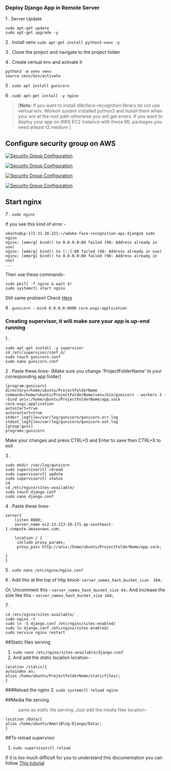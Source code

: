 ### **Deploy Django App in Remote Server**
1 . Server Update
```shell
sudo apt-get update
sudo apt-get upgrade -y
```
2 . Install venv
`sudo apt-get install python3-venv -y`

3 . Clone the project and navigate to the project folder

4 . Create vertual env and activate it
```shell
python3 -m venv venv
source venv/bin/activate
```
5 .  `sudo apt install gunicorn`

6 . `sudo apt-get install -y nginx`

> [**Note:** If you want to install dlib/face-recognition library do not use vertual env. Workon system installed python3 and install them when your are at the root path otherwise you will get errors. If you want to deploy your app on AWS EC2 instance with these ML packages you need atleast t2.medium ]

## Configure security group on AWS
[![Security Group Configuration](https://drive.google.com/uc?export=view&id=1qi1VdGI1sLwAskhAqSmHYGE0D9Cs5mNj "Security Group Configuration")](https://drive.google.com/uc?export=view&id=1qi1VdGI1sLwAskhAqSmHYGE0D9Cs5mNj "Security Group Configuration")

[![Security Group Configuration](https://drive.google.com/uc?export=view&id=1i8UNYvNnuvMIbPmDJj9gIolv5YHjvTzs "Security Group Configuration")](https://drive.google.com/uc?export=view&id=1i8UNYvNnuvMIbPmDJj9gIolv5YHjvTzs "Security Group Configuration")

[![Security Group Configuration](https://drive.google.com/uc?export=view&id=17i2YH4_xLSw3RZQlOZuWD1oTHuLA3j3R "Security Group Configuration")](https://drive.google.com/uc?export=view&id=17i2YH4_xLSw3RZQlOZuWD1oTHuLA3j3R "Security Group Configuration")

[![Security Group Configuration](https://drive.google.com/uc?export=view&id=17mBkKsyZfXBoTIVc97O7VMWh5xpY-QFz "Security Group Configuration")](https://drive.google.com/uc?export=view&id=17mBkKsyZfXBoTIVc97O7VMWh5xpY-QFz "Security Group Configuration")

## Start nginx
7 . `sudo nginx`

If you see this kind of error -
```shell
ubuntu@ip-172-31-28-221:~/adobe-face-recognition-api-django$ sudo nginx
nginx: [emerg] bind() to 0.0.0.0:80 failed (98: Address already in use)
nginx: [emerg] bind() to [::]:80 failed (98: Address already in use)
nginx: [emerg] bind() to 0.0.0.0:80 failed (98: Address already in use)
...
```
Then use these commands- 
```shell
sudo pkill -f nginx & wait $!
sudo systemctl start nginx
```
Still same problem! Check [Here](https://www.digitalocean.com/community/questions/nginx-not-starting-address-already-in-use-nginx-bind-to-0-0-0-0-80-failed "here")

8 . `gunicorn --bind 0.0.0.0:8000 core.wsgi:application`

### Creating supervisor, it will make sure your app is up-end running
1 . 
````shell
sudo apt-get install -y supervisor
cd /etc/supervisor/conf.d/
sudo touch gunicorn.conf
sudo nano gunicorn.conf
````
2 . Paste these lines- [Make sure you change 'ProjectFolderName' to your corresponding app folder]

```shell
[program:gunicorn]
directory=/home/ubuntu/ProjectFolderName
command=/home/ubuntu/ProjectFolderName/venv/bin/gunicorn --workers 3 --bind unix:/home/ubuntu/ProjectFolderName/app.sock core.wsgi:application
autostart=true
autorestart=true
stderr_logfile=/var/log/gunicorn/gunicorn.err.log
stdout_logfile=/var/log/gunicorn/gunicorn.out.log
[group:guni]
programs:gunicorn
```
Make your changes and press CTRL+O and Enter to save then CTRL+X to exit

  3 . 
```shell
sudo mkdir /var/log/gunicorn
sudo supervisorctl reread
sudo supervisorctl update
sudo supervisorctl status
cd
cd /etc/nginx/sites-available/
sudo touch django.conf
sudo nano django.conf
```
4 . Paste these lines-
```shell
server{
    listen 8080;
    server_name ec2-13-213-38-171.ap-southeast-1.compute.amazonaws.com;

    location / {
     include proxy_params;
     proxy_pass http://unix:/home/ubuntu/ProjectFolderName/app.sock;
        
}
}
```
5 . 
`sudo nano /etc/nginx/nginx.conf`

6 . Add this at the top of http block- 
`server_names_hash_bucket_size  164;`

Or, Uncomment this - 
`server_names_hash_bucket_size 64;`
And increase the size like this -
`server_names_hash_bucket_size 164;`

7 . 
```shell
cd /etc/nginx/sites-available/
sudo nginx -t
sudo ln -S django.conf /etc/nginx/sites-enabled/
sudo ln django.conf /etc/nginx/sites-enabled/
sudo service nginx restart
```

##Static files serving

1. `sudo nano /etc/nginx/sites-available/django.conf`
2. And add the static location location-
```shell
location /static/{
autoindex on;
alias /home/ubuntu/ProjectFolderName/staticfiles/;
}
```

###Reload the nginx
2. `sudo systemctl reload nginx`

##Media file serving
> same as static file serving..Just add the media files location-

```shell
location /Data/{
alias /home/ubuntu/AmariBlog-Django/Data/;
}
```

##To reload supervisor
1. `sudo supervisorctl reload`

If it is too much difficult for you to understand this documentation you can follow [This tutorial](https://youtu.be/u0oEIqQV_-E)

